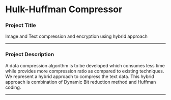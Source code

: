 # Hulk-Huffman Compressor

### Project Title

Image and Text compression and encryption using hybrid approach
<hr/>

### Project Description

A data compression algorithm is to be developed which consumes less time
while provides more compression ratio as compared to existing
techniques. We represent a hybrid approach to compress the text
data. This hybrid approach is combination of Dynamic Bit reduction
method and Huffman coding.
<hr/>